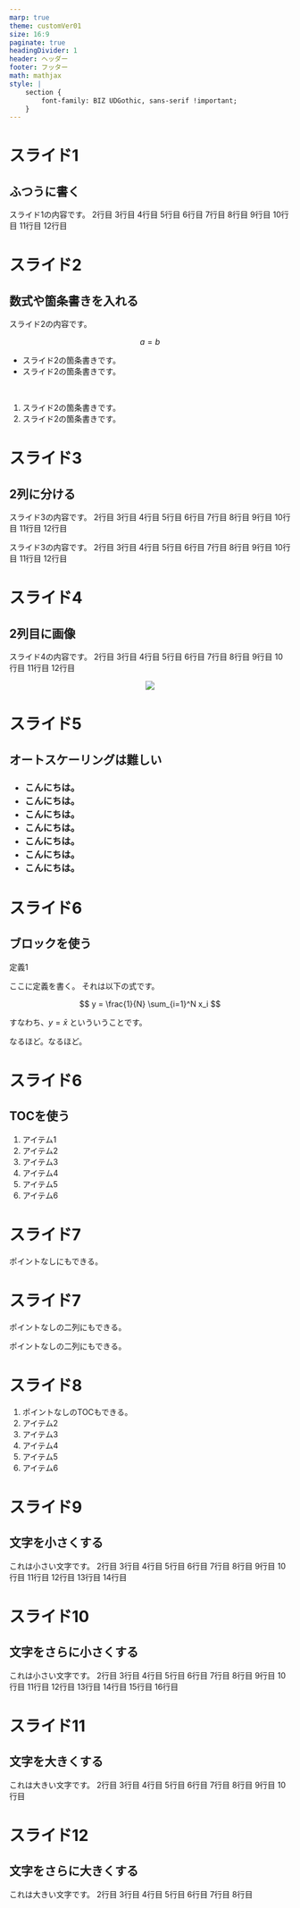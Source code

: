 ```yaml
---
marp: true
theme: customVer01
size: 16:9
paginate: true
headingDivider: 1
header: ヘッダー
footer: フッター
math: mathjax
style: |
    section {
        font-family: BIZ UDGothic, sans-serif !important;
    }
---
```


# スライド1
## ふつうに書く

スライド1の内容です。
2行目
3行目
4行目
5行目
6行目
7行目
8行目
9行目
10行目
11行目
12行目

# スライド2
## 数式や箇条書きを入れる

<div>
スライド2の内容です。

$$
a = b
$$

- スライド2の箇条書きです。
- スライド2の箇条書きです。

<br/>

1. スライド2の箇条書きです。
2. スライド2の箇条書きです。

</div>

# スライド3
## 2列に分ける
<!-- _class: two-cols -->

スライド3の内容です。
2行目
3行目
4行目
5行目
6行目
7行目
8行目
9行目
10行目
11行目
12行目

スライド3の内容です。
2行目
3行目
4行目
5行目
6行目
7行目
8行目
9行目
10行目
11行目
12行目

# スライド4
## 2列目に画像
<!-- _class: two-cols -->

スライド4の内容です。
2行目
3行目
4行目
5行目
6行目
7行目
8行目
9行目
10行目
11行目
12行目

<div style="text-align: center">

![](https://github.com/marp-team.png)

</div>

# スライド5
## オートスケーリングは難しい

<h3 is="marp-h3" data-auto-scaling style="">

- こんにちは。
- こんにちは。
- こんにちは。
- こんにちは。
- こんにちは。
- こんにちは。
- こんにちは。

</h3>

# スライド6
## ブロックを使う

<div class="block">
<div class="block-title">定義1</div>

ここに定義を書く。
それは以下の式です。

$$
y = \frac{1}{N} \sum_{i=1}^N x_i
$$

すなわち、$y = \bar{x}$ といういうことです。

</div>

なるほど。なるほど。

# スライド6
## TOCを使う
<!-- _class: toc -->

1. アイテム1
2. アイテム2
3. アイテム3
4. アイテム4
5. アイテム5
6. アイテム6

# スライド7
<!-- _class: no-point -->

ポイントなしにもできる。

# スライド7
<!-- _class: two-cols-no-point -->

ポイントなしの二列にもできる。

ポイントなしの二列にもできる。

# スライド8
<!-- _class: toc-no-point -->

1. ポイントなしのTOCもできる。
2. アイテム2
3. アイテム3
4. アイテム4
5. アイテム5
6. アイテム6

# スライド9
## 文字を小さくする

<div class="text-small"> 

これは小さい文字です。
2行目
3行目
4行目
5行目
6行目
7行目
8行目
9行目
10行目
11行目
12行目
13行目
14行目

</div>

# スライド10
## 文字をさらに小さくする

<div class="text-xsmall"> 

これは小さい文字です。
2行目
3行目
4行目
5行目
6行目
7行目
8行目
9行目
10行目
11行目
12行目
13行目
14行目
15行目
16行目

</div>

# スライド11
## 文字を大きくする

<div class="text-large"> 

これは大きい文字です。
2行目
3行目
4行目
5行目
6行目
7行目
8行目
9行目
10行目

</div>

# スライド12
## 文字をさらに大きくする

<div class="text-xlarge"> 

これは大きい文字です。
2行目
3行目
4行目
5行目
6行目
7行目
8行目


</div>
